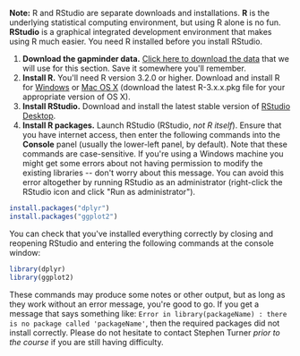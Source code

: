 **Note:** R and RStudio are separate downloads and installations. **R** is the underlying statistical computing environment, but using R alone is no fun. **RStudio** is a graphical integrated development environment that makes using R much easier. You need R installed before you install RStudio.

1. **Download the gapminder data.** [Click here to download the data](http://bioconnector.org/data/gapminder.csv) that we will use for this section. Save it somewhere you'll remember.
1. **Install R.** You'll need R version 3.2.0 or higher. Download and install R for [Windows](http://cran.r-project.org/bin/windows/base/) or [Mac OS X](http://cran.r-project.org/bin/macosx/) (download the latest R-3.x.x.pkg file for your appropriate version of OS X).
1. **Install RStudio.** Download and install the latest stable version of [RStudio Desktop](http://www.rstudio.com/products/rstudio/download/).
1. **Install R packages.** Launch RStudio (RStudio, *not R itself*). Ensure that you have internet access, then enter the following commands into the **Console** panel (usually the lower-left panel, by default). Note that these commands are case-sensitive. If you're using a Windows machine you might get some errors about not having permission to modify the existing libraries -- don't worry about this message. You can avoid this error altogether by running RStudio as an administrator (right-click the RStudio icon and click "Run as administrator").

```r
install.packages("dplyr")
install.packages("ggplot2")
```

You can check that you've installed everything correctly by closing and reopening RStudio and entering the following commands at the console window:

```r
library(dplyr)
library(ggplot2)
```

These commands may produce some notes or other output, but as long as they work without an error message, you're good to go. If you get a message that says something like: `Error in library(packageName) : there is no package called 'packageName'`, then the required packages did not install correctly. Please do not hesitate to contact Stephen Turner _prior to the course_ if you are still having difficulty.
